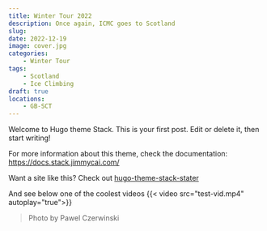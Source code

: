 ```yaml
---
title: Winter Tour 2022
description: Once again, ICMC goes to Scotland
slug: 
date: 2022-12-19
image: cover.jpg
categories:
    - Winter Tour
tags:
    - Scotland
    - Ice Climbing
draft: true
locations:
    - GB-SCT
---
```


Welcome to Hugo theme Stack. This is your first post. Edit or delete it, then start writing!

For more information about this theme, check the documentation: https://docs.stack.jimmycai.com/

Want a site like this? Check out [hugo-theme-stack-stater](https://github.com/CaiJimmy/hugo-theme-stack-starter)

And see below one of the coolest videos
{{< video src="test-vid.mp4" autoplay="true">}}

> Photo by Pawel Czerwinski